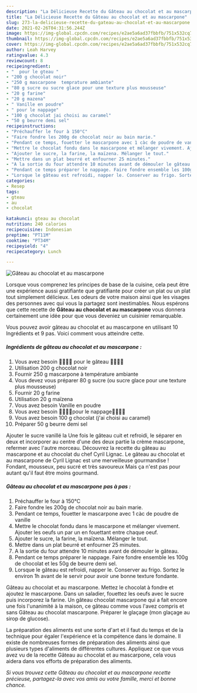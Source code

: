 ```yaml
---
description: "La Délicieuse Recette du Gâteau au chocolat et au mascarpone"
title: "La Délicieuse Recette du Gâteau au chocolat et au mascarpone"
slug: 273-la-delicieuse-recette-du-gateau-au-chocolat-et-au-mascarpone
date: 2021-02-26T04:31:56.244Z
image: https://img-global.cpcdn.com/recipes/e2ae5a6ad37fbbfb/751x532cq70/gateau-au-chocolat-et-au-mascarpone-photo-principale-de-la-recette.jpg
thumbnail: https://img-global.cpcdn.com/recipes/e2ae5a6ad37fbbfb/751x532cq70/gateau-au-chocolat-et-au-mascarpone-photo-principale-de-la-recette.jpg
cover: https://img-global.cpcdn.com/recipes/e2ae5a6ad37fbbfb/751x532cq70/gateau-au-chocolat-et-au-mascarpone-photo-principale-de-la-recette.jpg
author: Leah Harvey
ratingvalue: 4.3
reviewcount: 8
recipeingredient:
- "  pour le gteau "
- "200 g chocolat noir"
- "250 g mascarpone  temprature ambiante"
- "80 g sucre ou sucre glace pour une texture plus mousseuse"
- "20 g farine"
- "20 g mazena"
- " Vanille en poudre"
- " pour le nappage"
- "100 g chocolat jai choisi au caramel"
- "50 g beurre demi sel"
recipeinstructions:
- "Préchauffer le four à 150°C"
- "Faire fondre les 200g de chocolat noir au bain marie."
- "Pendant ce temps, fouetter le mascarpone avec 1 càc de poudre de vanille"
- "Mettre le chocolat fondu dans le mascarpone et mélanger vivement. Ajouter les oeufs un par un en fouettant entre chaque oeuf."
- "Ajouter le sucre, la farine, la maïzena. Mélanger le tout."
- "Mettre dans un plat beurré et enfourner 25 minutes."
- "A la sortie du four attendre 10 minutes avant de démouler le gâteau."
- "Pendant ce temps préparer le nappage. Faire fondre ensemble les 100g de chocolat et les 50g de beurre demi sel."
- "Lorsque le gâteau est refroidi, napper le. Conserver au frigo. Sortez le environ 1h avant de le servir pour avoir une bonne texture fondante."
categories:
- Resep
tags:
- gteau
- au
- chocolat

katakunci: gteau au chocolat 
nutrition: 240 calories
recipecuisine: Indonesian
preptime: "PT11M"
cooktime: "PT34M"
recipeyield: "4"
recipecategory: Lunch

---
```



![Gâteau au chocolat et au mascarpone](https://img-global.cpcdn.com/recipes/e2ae5a6ad37fbbfb/751x532cq70/gateau-au-chocolat-et-au-mascarpone-photo-principale-de-la-recette.jpg)

Lorsque vous comprenez les principes de base de la cuisine, cela peut être une expérience aussi gratifiante que gratifiante pour créer un plat ou un plat tout simplement délicieux. Les odeurs de votre maison ainsi que les visages des personnes avec qui vous la partagez sont inestimables. Nous espérons que cette recette de <strong> Gâteau au chocolat et au mascarpone </strong> vous donnera certainement une idée pour que vous deveniez un cuisinier remarquable.

<!--inarticleads1-->

Vous pouvez avoir gâteau au chocolat et au mascarpone en utilisant 10 Ingrédients et 9 pas. Voici comment vous atteindre cette.

##### Ingrédients de gâteau au chocolat et au mascarpone :

1. Vous avez besoin  🍰🍰🍰🍰 pour le gâteau 🍰🍰🍰🍰
1. Utilisation 200 g chocolat noir
1. Fournir 250 g mascarpone à température ambiante
1. Vous devez vous préparer 80 g sucre (ou sucre glace pour une texture plus mousseuse)
1. Fournir 20 g farine
1. Utilisation 20 g maïzena
1. Vous avez besoin  Vanille en poudre
1. Vous avez besoin  🍫🍫🍫🍫pour le nappage🍫🍫🍫🍫
1. Vous avez besoin 100 g chocolat (j&#39;ai choisi au caramel)
1. Préparer 50 g beurre demi sel


Ajouter le sucre vanillé la Une fois le gâteau cuit et refroidi, le séparer en deux et incorporer au centre d&#39;une des deux partie la crème mascarpone, refermer avec l&#39;autre morceau. Découvrez la recette du gâteau au mascarpone et au chocolat du chef Cyril Lignac. Le gâteau au chocolat et au mascarpone de Cyril Lignac est une merveilleuse gourmandise ! Fondant, mousseux, peu sucré et très savoureux Mais ça n&#39;est pas pour autant qu&#39;il faut être moins gourmand. 

<!--inarticleads2-->

##### Gâteau au chocolat et au mascarpone pas à pas :

1. Préchauffer le four à 150°C
1. Faire fondre les 200g de chocolat noir au bain marie.
1. Pendant ce temps, fouetter le mascarpone avec 1 càc de poudre de vanille
1. Mettre le chocolat fondu dans le mascarpone et mélanger vivement. Ajouter les oeufs un par un en fouettant entre chaque oeuf.
1. Ajouter le sucre, la farine, la maïzena. Mélanger le tout.
1. Mettre dans un plat beurré et enfourner 25 minutes.
1. A la sortie du four attendre 10 minutes avant de démouler le gâteau.
1. Pendant ce temps préparer le nappage. Faire fondre ensemble les 100g de chocolat et les 50g de beurre demi sel.
1. Lorsque le gâteau est refroidi, napper le. Conserver au frigo. Sortez le environ 1h avant de le servir pour avoir une bonne texture fondante.


Gâteau au chocolat et au mascarpone. Mettez le chocolat à fondre et ajoutez le mascarpone. Dans un saladier, fouettez les oeufs avec le sucre puis incorporez la farine. Un gâteau chocolat mascarpone qui a fait encore une fois l&#39;unanimité à la maison, ce gâteau comme vous l&#39;avez compris et sans Gâteau au chocolat mascarpone. Préparer le glaçage (mon glaçage au sirop de glucose). 

<!--inarticleads1-->

<p>
La préparation des aliments est une sorte d'art et il faut du temps et de la technique pour égaler l'expérience et la compétence dans le domaine. Il existe de nombreuses formes de préparation des aliments ainsi que plusieurs types d'aliments de différentes cultures. Appliquez ce que vous avez vu de la recette Gâteau au chocolat et au mascarpone, cela vous aidera dans vos efforts de préparation des aliments.
</p>

<p>
<i>Si vous trouvez cette Gâteau au chocolat et au mascarpone recette précieuse, partagez-la avec vos amis ou votre famille, merci et bonne chance.</i>
</p>
